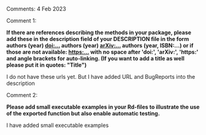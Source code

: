 Comments: 4 Feb 2023

Comment 1:

**If there are references describing the methods in your package, please
add these in the description field of your DESCRIPTION file in the form
authors (year) <doi:...>
authors (year) <arXiv:...>
authors (year, ISBN:...)
or if those are not available: <https:...>
with no space after 'doi:', 'arXiv:', 'https:' and angle brackets for
auto-linking. (If you want to add a title as well please put it in
quotes: "Title")**

I do  not have these urls yet. But I have added URL and BugReports into the description

Comment 2:

**Please add small executable examples in your Rd-files to illustrate the
use of the exported function but also enable automatic testing.**

I have added small executable examples

